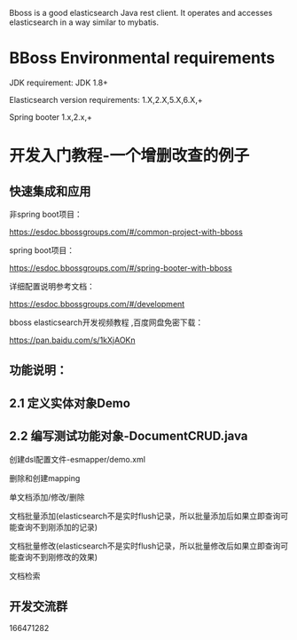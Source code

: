 Bboss is a good elasticsearch Java rest client. It operates and accesses elasticsearch in a way similar to mybatis.

# BBoss Environmental requirements

JDK requirement: JDK 1.8+

Elasticsearch version requirements: 1.X,2.X,5.X,6.X,+

Spring booter 1.x,2.x,+
# 开发入门教程-一个增删改查的例子
## 快速集成和应用 

非spring boot项目：

https://esdoc.bbossgroups.com/#/common-project-with-bboss

spring boot项目：

https://esdoc.bbossgroups.com/#/spring-booter-with-bboss

详细配置说明参考文档：

https://esdoc.bbossgroups.com/#/development

bboss elasticsearch开发视频教程 ,百度网盘免密下载： 

https://pan.baidu.com/s/1kXjAOKn 

## 功能说明：

## 2.1 定义实体对象Demo

## 2.2 编写测试功能对象-DocumentCRUD.java
   创建dsl配置文件-esmapper/demo.xml
   
   删除和创建mapping
   
   单文档添加/修改/删除
   
   文档批量添加(elasticsearch不是实时flush记录，所以批量添加后如果立即查询可能查询不到刚添加的记录)
   
   文档批量修改(elasticsearch不是实时flush记录，所以批量修改后如果立即查询可能查询不到刚修改的效果)
   
   文档检索
   


## 开发交流群
166471282
  